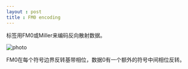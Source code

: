 ```yaml
---
layout : post
title : FM0 encoding
---
```


标签用FM0或Miller来编码反向散射数据。

![photo]({{site.url}}/assets/img/FM0-1.png)

FM0在每个符号边界反转基带相位，数据0有一个额外的符号中间相位反转。